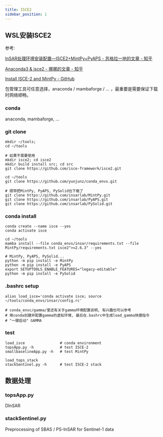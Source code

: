 ```yaml
---
title: ISCE2
sidebar_position: 1
---
```


## WSL安装ISCE2

参考:

[InSAR处理环境安装配置—ISCE2+MintPy+PyAPS - 苏格拉一地的文章 - 知乎](https://zhuanlan.zhihu.com/p/497840105)

[Anaconda3 & isce2 - 挪挪的文章 - 知乎](https://zhuanlan.zhihu.com/p/269183148)

[Install ISCE-2 and MintPy - GitHub](https://github.com/yunjunz/conda_envs)

包管理工具可任意选择，anaconda / mambaforge / ... ，最重要是需要保证下载时网络顺畅。

### conda

anaconda, mambaforge, ...

### git clone

```shell
mkdir ~/tools;
cd ~/tools

# 如果不需要使用
mkdir isce2; cd isce2
mkdir build install src; cd src
git clone https://github.com/isce-framework/isce2.git

cd ~/tools
git clone https://github.com/yunjunz/conda_envs.git

# 顺带把MintPy, PyAPS, PySolid也下载了
git clone https://github.com/insarlab/MintPy.git 
git clone https://github.com/insarlab/PyAPS.git
git clone https://github.com/insarlab/PySolid.git
```

### conda install

```shell
conda create --name isce --yes
conda activate isce

cd ~/tools
mamba install --file conda_envs/insar/requirements.txt --file MintPy/requirements.txt isce2">=2.6.3" --yes

# MintPy, PyAPS, PySolid...
python -m pip install -e MintPy
python -m pip install -e PyAPS
export SETUPTOOLS_ENABLE_FEATURES="legacy-editable"
python -m pip install -e PySolid
```

### .bashrc setup

```shell
alias load_isce='conda activate isce; source ~/tools/conda_envs/insar/config.rc'

# conda_envc/gamma/里还有关于gamma环境配置说明, 有兴趣也可以参考
# 用conda创建并配置gamma的虚拟环境, 最后在.bashrc中生成load_gamma快捷指令
# "一键启动" GAMMA
```

### test

```shell
load_isce                # conda environment
topsApp.py -h            # test ISCE-2
smallbaselineApp.py -h   # test MintPy

load_tops_stack
stackSentinel.py -h      # test ISCE-2 stack
```

## 数据处理

### topsApp.py

DInSAR

### stackSentinel.py

Preprocessing of SBAS / PS-InSAR for Sentinel-1 data
